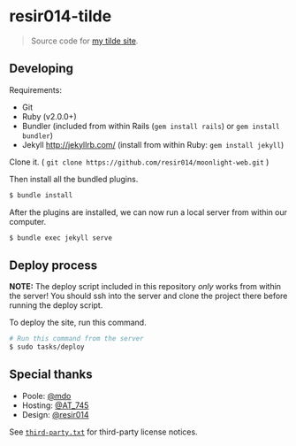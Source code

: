 resir014-tilde
==============

> Source code for [my tilde site](https://tilde.town/~resir014/).

Developing
----------

Requirements:
* Git
* Ruby (v2.0.0+)
* Bundler
  (included from within Rails (`gem install rails`) or `gem install bundler`)
* Jekyll <http://jekyllrb.com/>
  (install from within Ruby: `gem install jekyll`)

Clone it. ( `git clone https://github.com/resir014/moonlight-web.git` )

Then install all the bundled plugins.

```bash
$ bundle install
```

After the plugins are installed, we can now run a local server from within our computer.

```bash
$ bundle exec jekyll serve
```

Deploy process
--------------

**NOTE:** The deploy script included in this repository *only* works from within the server! You should ssh into the server and clone the project there before running the deploy script.

To deploy the site, run this command.

```bash
# Run this command from the server
$ sudo tasks/deploy
```

Special thanks
--------------

* Poole: [@mdo](https://twitter.com/mdo)
* Hosting: [@AT_745](https://twitter.com/AT_745)
* Design: [@resir014](https://twitter.com/resir014)

See [`third-party.txt`](https://github.com/resir014/resir014.xyz/blob/master/third-party.txt) for third-party license notices.
